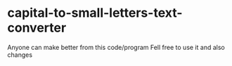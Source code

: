 ﻿# capital-to-small-letters-text-converter
Anyone can make better from this code/program
Fell free to use it and also changes
